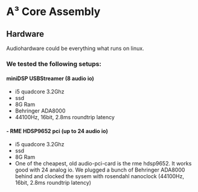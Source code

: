 # A³ Core Assembly
## Hardware
Audiohardware could be everything what runs on linux.

### We tested the following setups:

#### miniDSP USBStreamer (8 audio io)
- i5 quadcore 3.2Ghz
- ssd
- 8G Ram
- Behringer ADA8000
- 44100Hz, 16bit, 2.8ms roundtrip latency

#### - RME HDSP9652 pci (up to 24 audio io)
- i5 quadcore 3.2Ghz
- ssd
- 8G Ram
- One of the cheapest, old audio-pci-card is the rme hdsp9652. It works good with 24 analog io. We plugged a bunch of Behringer ADA8000 behind and clocked the sysem with rosendahl nanoclock (44100Hz, 16bit, 2.8ms roundtrip latency)

